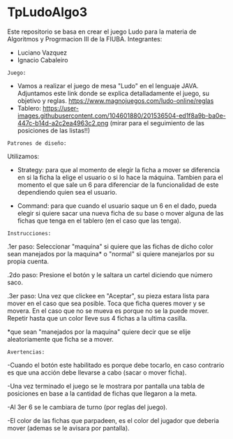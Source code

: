 # TpLudoAlgo3
Este repositorio se basa en crear el juego Ludo para la materia de Algoritmos y Progrmacion III de la FIUBA.
Integrantes: 
- Luciano Vazquez
- Ignacio Cabaleiro


`Juego: `

- Vamos a realizar el juego de mesa "Ludo" en el lenguaje JAVA.
  Adjuntamos este link donde se explica detalladamente el juego, su objetivo y reglas.
  https://www.magnojuegos.com/ludo-online/reglas
- Tablero: https://user-images.githubusercontent.com/104601880/201536504-ed1f8a9b-ba0e-447c-b14d-a2c2ea4963c2.png (mirar para el seguimiento de las posiciones de las listas!!)



`Patrones de diseño:`

Utilizamos:
    
  - Strategy: para que al momento de elegir la ficha a mover se diferencia en si la ficha la elige el usuario o si lo hace la máquina. Tambien para el momento el que sale un 6 para diferenciar de la funcionalidad de este dependiendo quien sea el usuario.
  
  - Command: para que cuando el usuario saque un 6 en el dado, pueda elegir si quiere sacar una nueva ficha de su base o mover alguna de las fichas que tenga en el           tablero (en el caso que las tenga).



   `Instrucciones:`
  
  .1er paso: Seleccionar "maquina" si quiere que las fichas de dicho color sean manejados por la maquina* o "normal" si quiere manejarlos por su propia cuenta.
  
  .2do paso: Presione el botón y le saltara un cartel diciendo que número saco.
  
  .3er paso: Una vez que clickee en "Aceptar", su pieza estara lista para mover en el caso que sea posible. Toca que ficha queres mover y se movera. En el caso que no se mueva es porque no se la puede mover. Repetir hasta que un color lleve sus 4 fichas a la ultima casilla.
  
  *que sean "manejados por la maquina" quiere decir que se elije aleatoriamente que ficha se a mover.
  
  
  `Avertencias:`
  
  -Cuando el botón este habilitado es porque debe tocarlo, en caso contrario es que una acción debe llevarse a cabo (sacar o mover ficha). 
  
  -Una vez terminado el juego se le mostrara por pantalla una tabla de posiciones en base a la cantidad de fichas que llegaron a la meta. 
  
  -Al 3er 6 se le cambiara de turno (por reglas del juego).
  
  -El color de las fichas que parpadeen, es el color del jugador que deberia mover (ademas se le avisara por pantalla). 
  
